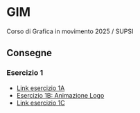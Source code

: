 # GIM
Corso di Grafica in movimento 2025 / SUPSI   



## Consegne   
### Esercizio 1
- [Link esercizio 1A]()
- [Esercizio 1B: Animazione Logo](https://github.com/Dadiccs/gim/blob/main/esercizio_1B/index.html)
- [Link esercizio 1C]()
